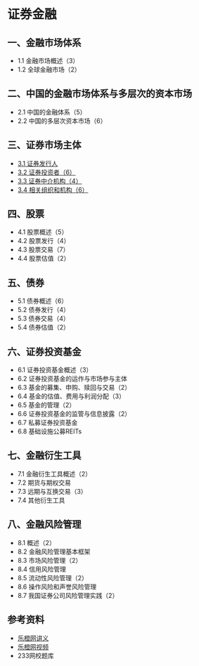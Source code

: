 # 证券金融



## 一、金融市场体系

* 1.1 金融市场概述（3）
* 1.2 全球金融市场（2）



## 二、中国的金融市场体系与多层次的资本市场

* 2.1 中国的金融体系（5）
* 2.2 中国的多层次资本市场（6）



## 三、证券市场主体

* [3.1 证券发行人](3.1证券发行人.md)
* [3.2 证券投资者（6）](3.2证券投资者.md)
* [3.3 证券中介机构（4）](3.3证券中介机构.md)
* [3.4 相关组织和机构（6）](3.4相关组织和机构.md)



## 四、股票

* 4.1 股票概述（5）
* 4.2 股票发行（4）
* 4.3 股票交易（7）
* 4.4 股票估值（2）



## 五、债券

* 5.1 债券概述（6）
* 5.2 债券发行（4）
* 5.3 债券交易（4）
* 5.4 债券估值（2）



## 六、证券投资基金

* 6.1 证券投资基金概述（3）
* 6.2 证券投资基金的运作与市场参与主体
* 6.3 基金的募集、申购、赎回与交易（2）
* 6.4 基金的估值、费用与利润分配（3）
* 6.5 基金的管理（2）
* 6.6 证券投资基金的监管与信息披露（2）
* 6.7 私募证券投资基金
* 6.8 基础设施公募REITs



## 七、金融衍生工具

* 7.1 金融衍生工具概述（2）
* 7.2 期货与期权交易
* 7.3 远期与互换交易（3）
* 7.4 其他衍生工具



## 八、金融风险管理

* 8.1 概述（2）
* 8.2 金融风险管理基本框架
* 8.3 市场风险管理（2）
* 8.4 信用风险管理
* 8.5 流动性风险管理（2）
* 8.6 操作风险和声誉风险管理
* 8.7 我国证券公司风险管理实践（2）



## 参考资料

* [乐橙网讲义](https://www.bilibili.com/read/cv13365042)
* [乐橙网视频](https://www.bilibili.com/video/BV1Ab411V7iU)
* 233网校题库
